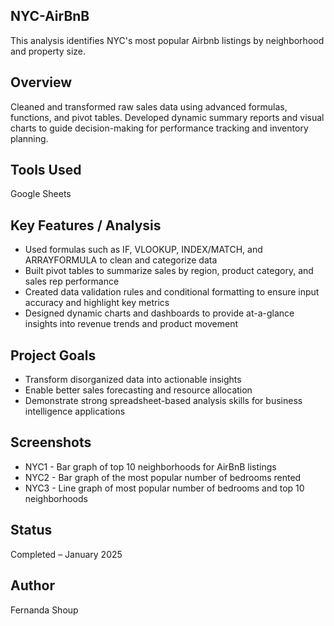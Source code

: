## NYC-AirBnB
This analysis identifies NYC's most popular Airbnb listings by neighborhood and property size. 

## Overview
Cleaned and transformed raw sales data using advanced formulas, functions, and pivot tables. Developed dynamic summary reports and visual charts to guide decision-making for performance tracking and inventory planning.

## Tools Used
Google Sheets

## Key Features / Analysis
- Used formulas such as IF, VLOOKUP, INDEX/MATCH, and ARRAYFORMULA to clean and categorize data
- Built pivot tables to summarize sales by region, product category, and sales rep performance
- Created data validation rules and conditional formatting to ensure input accuracy and highlight key metrics
- Designed dynamic charts and dashboards to provide at-a-glance insights into revenue trends and product movement

## Project Goals
- Transform disorganized data into actionable insights
- Enable better sales forecasting and resource allocation
- Demonstrate strong spreadsheet-based analysis skills for business intelligence applications

## Screenshots
- NYC1 - Bar graph of top 10 neighborhoods for AirBnB listings
- NYC2 - Bar graph of the most popular number of bedrooms rented
- NYC3 - Line graph of most popular number of bedrooms and top 10 neighborhoods

## Status
Completed – January 2025

## Author
Fernanda Shoup
